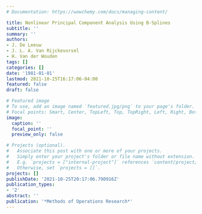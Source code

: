 ```yaml
---
# Documentation: https://wowchemy.com/docs/managing-content/

title: Nonlinear Principal Component Analysis Using B-Splines
subtitle: ''
summary: ''
authors:
- J. De Leeuw
- J. L. A. Van Rijckevorsel
- H. Van der Wouden
tags: []
categories: []
date: '1981-01-01'
lastmod: 2021-10-25T16:17:06-04:00
featured: false
draft: false

# Featured image
# To use, add an image named `featured.jpg/png` to your page's folder.
# Focal points: Smart, Center, TopLeft, Top, TopRight, Left, Right, BottomLeft, Bottom, BottomRight.
image:
  caption: ''
  focal_point: ''
  preview_only: false

# Projects (optional).
#   Associate this post with one or more of your projects.
#   Simply enter your project's folder or file name without extension.
#   E.g. `projects = ["internal-project"]` references `content/project/deep-learning/index.md`.
#   Otherwise, set `projects = []`.
projects: []
publishDate: '2021-10-25T20:17:06.790916Z'
publication_types:
- '2'
abstract: ''
publication: '*Methods of Operations Research*'
---
```

